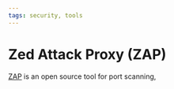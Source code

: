 ```yaml
---
tags: security, tools
---
```


# Zed Attack Proxy (ZAP)

[ZAP](https://www.zaproxy.org/) is an open source tool for port scanning, 
